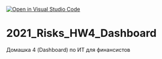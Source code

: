 [![Open in Visual Studio Code](https://classroom.github.com/assets/open-in-vscode-f059dc9a6f8d3a56e377f745f24479a46679e63a5d9fe6f495e02850cd0d8118.svg)](https://classroom.github.com/online_ide?assignment_repo_id=6625428&assignment_repo_type=AssignmentRepo)
# 2021_Risks_HW4_Dashboard
Домашка 4 (Dashboard) по ИТ для финансистов
